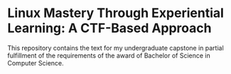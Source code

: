 # Linux Mastery Through Experiential Learning: A CTF-Based Approach

This repository contains the text for my undergraduate capstone in partial
fulfillment of the requirements of the award of Bachelor of Science in Computer
Science.
